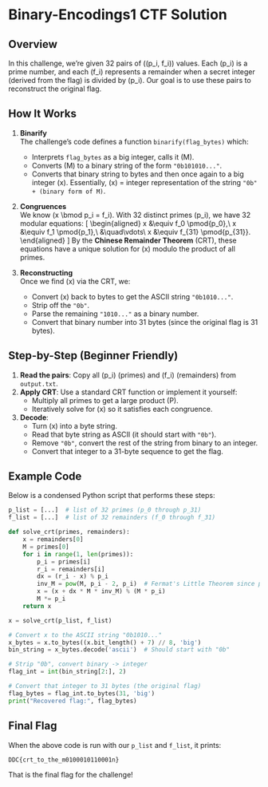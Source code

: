 # Binary-Encodings1 CTF Solution

## Overview

In this challenge, we’re given 32 pairs of \((p_i, f_i)\) values. Each \(p_i\) is a prime number, and each \(f_i\) represents a remainder when a secret integer (derived from the flag) is divided by \(p_i\). Our goal is to use these pairs to reconstruct the original flag. 

## How It Works

1. **Binarify**  
   The challenge’s code defines a function `binarify(flag_bytes)` which:
   - Interprets `flag_bytes` as a big integer, calls it \(M\).
   - Converts \(M\) to a binary string of the form `"0b101010..."`.
   - Converts that binary string to bytes and then once again to a big integer \(x\).
   Essentially, \(x\) = integer representation of the string `"0b" + (binary form of M)`.

2. **Congruences**  
   We know \(x \bmod p_i = f_i\). With 32 distinct primes \(p_i\), we have 32 modular equations:
   \[
   \begin{aligned}
   x &\equiv f_0 \pmod{p_0},\\
   x &\equiv f_1 \pmod{p_1},\\
   &\quad\vdots\\
   x &\equiv f_{31} \pmod{p_{31}}.
   \end{aligned}
   \]
   By the **Chinese Remainder Theorem** (CRT), these equations have a unique solution for \(x\) modulo the product of all primes.

3. **Reconstructing**  
   Once we find \(x\) via the CRT, we:
   - Convert \(x\) back to bytes to get the ASCII string `"0b1010..."`.
   - Strip off the `"0b"`.
   - Parse the remaining `"1010..."` as a binary number.
   - Convert that binary number into 31 bytes (since the original flag is 31 bytes).

## Step-by-Step (Beginner Friendly)

1. **Read the pairs**: Copy all \(p_i\) (primes) and \(f_i\) (remainders) from `output.txt`.
2. **Apply CRT**: Use a standard CRT function or implement it yourself:
   - Multiply all primes to get a large product \(P\).
   - Iteratively solve for \(x\) so it satisfies each congruence.
3. **Decode**:
   - Turn \(x\) into a byte string.  
   - Read that byte string as ASCII (it should start with `"0b"`).  
   - Remove `"0b"`, convert the rest of the string from binary to an integer.  
   - Convert that integer to a 31-byte sequence to get the flag.

## Example Code

Below is a condensed Python script that performs these steps:

```python
p_list = [...]  # list of 32 primes (p_0 through p_31)
f_list = [...]  # list of 32 remainders (f_0 through f_31)

def solve_crt(primes, remainders):
    x = remainders[0]
    M = primes[0]
    for i in range(1, len(primes)):
        p_i = primes[i]
        r_i = remainders[i]
        dx = (r_i - x) % p_i
        inv_M = pow(M, p_i - 2, p_i)  # Fermat's Little Theorem since p_i is prime
        x = (x + dx * M * inv_M) % (M * p_i)
        M *= p_i
    return x

x = solve_crt(p_list, f_list)

# Convert x to the ASCII string "0b1010..."
x_bytes = x.to_bytes((x.bit_length() + 7) // 8, 'big')
bin_string = x_bytes.decode('ascii')  # Should start with "0b"

# Strip "0b", convert binary -> integer
flag_int = int(bin_string[2:], 2)

# Convert that integer to 31 bytes (the original flag)
flag_bytes = flag_int.to_bytes(31, 'big')
print("Recovered flag:", flag_bytes)
```

## Final Flag

When the above code is run with our `p_list` and `f_list`, it prints:

```
DDC{crt_to_the_m0100010110001n}
```

That is the final flag for the challenge!
